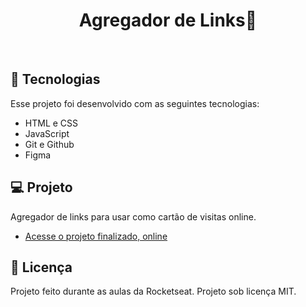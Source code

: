 <h1 align="center"> Agregador de Links🔗 </h1>

<br>

## 🚀 Tecnologias

Esse projeto foi desenvolvido com as seguintes tecnologias:

- HTML e CSS
- JavaScript
- Git e Github
- Figma

## 💻 Projeto

Agregador de links para usar como cartão de visitas online.

- [Acesse o projeto finalizado, online](https://italocrestani.github.io/Agregador-de-Links/)


## :memo: Licença

Projeto feito durante as aulas da Rocketseat. Projeto sob licença MIT.

